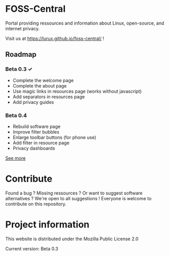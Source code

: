 # FOSS-Central

Portal providing ressources and information about Linux, open-source, and internet privacy.

Visit us at https://lurux.github.io/foss-central/ !

## Roadmap

### Beta 0.3 ✓

- Complete the welcome page
- Complete the about page
- Use magic links in resources page (works without javascript)
- Add separators in resources page
- Add privacy guides

### Beta 0.4

- Rebuild software page
- Improve filter bubbles
- Enlarge toolbar buttons (for phone use)
- Add filter in resource page
- Privacy dashboards

[See more](/info/ROADMAP.md)

# Contribute

Found a bug ? Missing ressources ? Or want to suggest software alternatives ? We're open to all suggestions ! Everyone is welcome to contribute on this repository.

# Project information

This website is distributed under the Mozilla Public License 2.0

Current version: Beta 0.3
